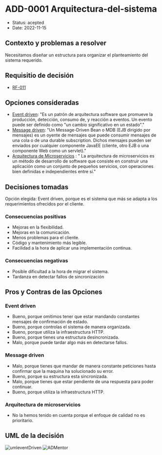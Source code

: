 # ADD-0001 Arquitectura-del-sistema

* Status: acepted
* Date: 2022-11-15

## Contexto y problemas a resolver

Necesitamos diseñar un estructura para organizar el planteamiento del sistema requerido.

## Requisitio de decisión

* [RF-011](../requisitos/RF-001.md)

## Opciones consideradas

* [Event driven](https://www.bbvanexttechnologies.com/blogs/que-es-una-arquitectura-event-driven/): "Es un patrón de arquitectura software que promueve la producción, detección, consumo de, y reacción a eventos. Un evento puede ser definido como "un cambio significativo en un estado"."
* [Message driven](http://www.jtech.ua.es/j2ee/publico/mens-2010-11/sesion04-apuntes.html): "Un Message-Driven Bean o MDB (EJB dirigido por mensajes) es un oyente de mensajes que puede consumir mensajes de una cola o de una durable subscription. Dichos mensajes pueden ser enviados por cualquier componente JavaEE (cliente, otro EJB o una componente Web como un servlet)."
* [Arquitectura de Microservicios](https://docs.microsoft.com/es-es/azure/architecture/guide/architecture-styles/microservices) : " La arquitectura de microservicios es un método de desarrollo de software que consiste en construir una aplicación como un conjunto de pequeños servicios, con operaciones bien definidas e independientes entre sí."

## Decisiones tomadas

Opción elegida: Event driven, porque es el sistema que más se adapta a los requerimientos ofrecidos por el cliente.

### Consecuencias positivas <!-- optional -->

* Mejoras en la flexibilidad.
* Mejoras en la comunicación.
* Menos problemas para el cliente.
* Código y mantenimiento más legible.
* Facilidad a la hora de aplicar una implementación continua.

### Consecuencias negativas <!-- optional -->

* Posible dificultad a la hora de migrar el sistema.
* Tardanza en detectar fallos de sincronización

## Pros y Contras de las Opciones

### Event driven

* Bueno, porque omitimos tener que estar mandando constantes mensajes de confirmación de estado.
* Bueno, porque controlas el sistema de manera organizada.
* Bueno, porque utiliza la infraestructura HTTP.
* Bueno, porque tienes una estructura desincronizada.
* Malo, porque puede tardar algo más en detectarse fallos.

### Message driven

* Malo, porque tienes que mandar de manera constante peticiones hasta confirmar que la maquina ha solucionado su error.
* Bueno, porque su estructura esta sincronizada.
* Malo, porque tienes que estar pendiente de una respuesta para poder continuar.
* Bueno, porque utiliza la infraestructura HTTP.

### Arquitectura de microservicios

* No la hemos tenido en cuenta porque el enfoque de calidad no es prioritario.

## UML de la decisión

![umleventDriven](../uml/umlMicroservicios.jpeg)
![ADMentor](../uml/ADMentor.PNG)